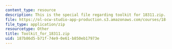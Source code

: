 ```yaml
---
content_type: resource
description: This is the special file regarding toolkit for 18311.zip.
file: https://ol-ocw-studio-app-production.s3.amazonaws.com/courses/18-311-principles-of-applied-mathematics-spring-2014/187b86d5b71f74e90e61b850eb17973e_Toolkit_for_18311.zip
file_type: application/zip
resourcetype: Other
title: Toolkit_for_18311.zip
uid: 187b86d5-b71f-74e9-0e61-b850eb17973e
---
```

